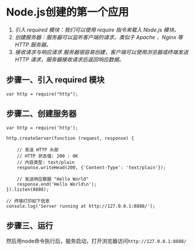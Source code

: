 # Node.js创建的第一个应用
1. *引入 required 模块：我们可以使用 require 指令来载入 Node.js 模块。*
2. *创建服务器：服务器可以监听客户端的请求，类似于 Apache 、Nginx 等 HTTP 服务器。*
3. *接收请求与响应请求 服务器很容易创建，客户端可以使用浏览器或终端发送 HTTP 请求，服务器接收请求后返回响应数据。*


## 步骤一、引入 required 模块
```
var http = require("http");
```

## 步骤二、创建服务器
```
var http = require('http');

http.createServer(function (request, response) {

	// 发送 HTTP 头部 
	// HTTP 状态值: 200 : OK
	// 内容类型: text/plain
	response.writeHead(200, {'Content-Type': 'text/plain'});

	// 发送响应数据 "Hello World"
	response.end('Hello World\n');
}).listen(8888);

// 终端打印如下信息
console.log('Server running at http://127.0.0.1:8888/');
```
## 步骤三、运行
然后用node命令执行后，服务启动，打开浏览器访问```http://127.0.0.1:8888/```
